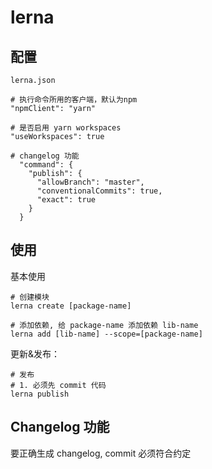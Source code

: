

# lerna

## 配置

`lerna.json`

```
# 执行命令所用的客户端，默认为npm
"npmClient": "yarn"

# 是否启用 yarn workspaces
"useWorkspaces": true

# changelog 功能
  "command": {
    "publish": {
      "allowBranch": "master",
      "conventionalCommits": true,
      "exact": true
    }
  }
```

## 使用

基本使用

```
# 创建模块
lerna create [package-name]

# 添加依赖, 给 package-name 添加依赖 lib-name
lerna add [lib-name] --scope=[package-name]
```

更新&发布：

```
# 发布
# 1. 必须先 commit 代码
lerna publish
```

## Changelog 功能

要正确生成 changelog, commit 必须符合约定



